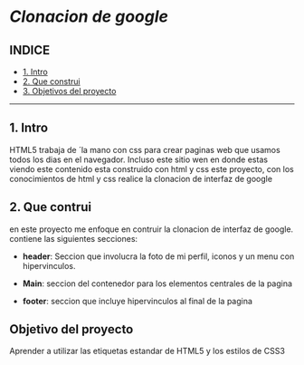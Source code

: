 # *Clonacion de google*

## INDICE

* [1. Intro](https://github.com/BeelzAnn/clonacion.de.google/blob/main/README.md#1-intro)
* [2. Que construi](https://github.com/BeelzAnn/clonacion.de.google/blob/main/README.md#2-que-contrui)
* [3. Objetivos del proyecto](https://github.com/BeelzAnn/clonacion.de.google/blob/main/README.md#objetivo-del-proyecto)

****

## 1. Intro
HTML5 trabaja de ´la mano con css para crear paginas web que usamos todos los dias en el navegador. Incluso este sitio wen en donde estas viendo este contenido esta construido con html y css
este proyecto, con los conocimientos de html y css realice la clonacion de interfaz de google

## 2. Que contrui
en este proyecto me enfoque en contruir la clonacion de interfaz de google. contiene las siguientes secciones:

* **header**: Seccion que involucra la foto de mi perfil, iconos y un menu con hipervinculos.

* **Main**: seccion del contenedor para los elementos centrales de la pagina

* **footer**: seccion que incluye hipervinculos al final de la pagina


## Objetivo del proyecto 
Aprender a utilizar las etiquetas estandar de HTML5 y los estilos de CSS3
